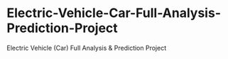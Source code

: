 # Electric-Vehicle-Car-Full-Analysis-Prediction-Project
Electric Vehicle (Car) Full Analysis &amp; Prediction Project
